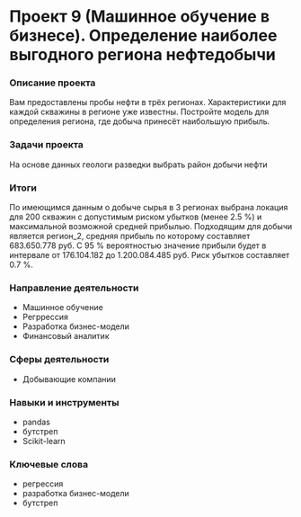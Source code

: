 # Проект 9 (Машинное обучение в бизнесе). Определение наиболее выгодного региона нефтедобычи

### Описание проекта

Вам предоставлены пробы нефти в трёх регионах. Характеристики для каждой скважины в регионе уже известны. Постройте модель для определения региона, где добыча принесёт наибольшую прибыль. 

### Задачи проекта

На основе данных геологи разведки выбрать район добычи нефти

### Итоги

По имеющимся данным о добыче сырья в 3 регионах выбрана локация для 200 скважин с допустимым риском убытков (менее 2.5 %) и максимальной возможной средней прибылью. Подходящим для добычи является регион_2, средняя прибыль по которому составляет 683.650.778 руб. С 95 % вероятностью значение прибыли будет в интервале от 176.104.182 до 1.200.084.485 руб. Риск убытков составляет 0.7 %.

### Направление деятельности

- Машинное обучение
- Регррессия
- Разработка бизнес-модели
- Финансовый аналитик

### Сферы деятельности

- Добывающие компании

### Навыки и инструменты

- pandas
- бутстреп
- Scikit-learn

### Ключевые слова

- регрессия
- разработка бизнес-модели
- бутстреп

